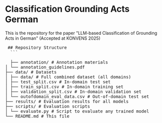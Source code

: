 # Classification Grounding Acts German
This is the repository for the paper "LLM-based Classification of Grounding Acts in German" (Accepted at KONVENS 2025)

<pre lang="markdown"> ## Repository Structure
  ```

  ├── annotation/ # Annotation materials
│ └── annotation_guidelines.pdf
├── data/ # Datasets
│ ├── data/ # Full combined dataset (all domains)
│ ├── test_split.csv # In-domain test set
│ ├── train_split.csv # In-domain training set
│ ├── validation_split.csv # In-domain validation set
│ └── outofdomain_eval_data.csv # Out-of-domain test set
├── results/ # Evaluation results for all models
├── scripts/ # Evaluation scripts
│ └── evaluate.py # Script to evaluate any trained model
└── README.md # This file

 


